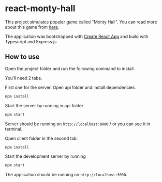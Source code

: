 # react-monty-hall

This project simulates popular game called "Monty Hall". You can read more about this game from [here](https://en.wikipedia.org/wiki/Monty_Hall_problem).

The application was bootstrapped with [Create React App](https://github.com/facebook/create-react-app) and build with Typescript and Express.js

## How to use

Open the project folder and run the following command to install:

You'll need 2 tabs.

First one for the server. Open api folder and install dependencies:

```bash
npm install
```

Start the server by running in api folder

```bash
npm start

```

Server should be running on `http://localhost:8000` / or you can see it in terminal.

Open client folder in the second tab:

```bash
npm install
```

Start the development server by running

```bash
npm start
```

The application should be running on `http://localhost:3000`.
